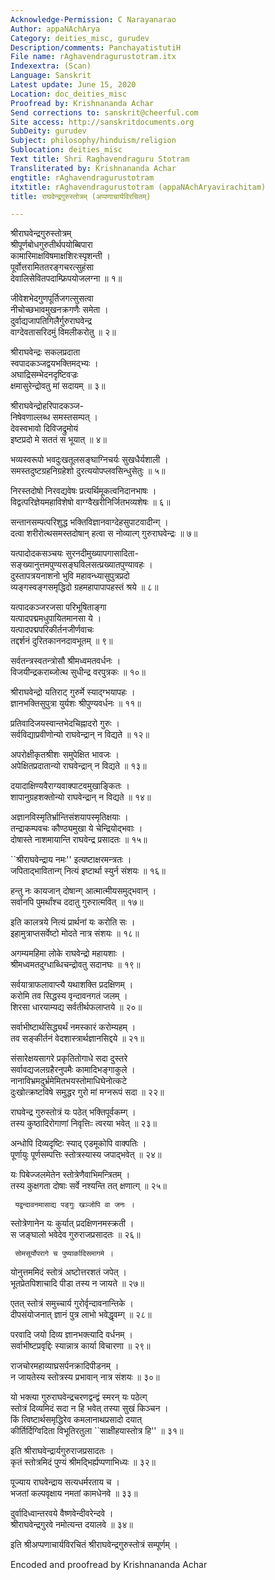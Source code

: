 ```yaml
---
Acknowledge-Permission: C Narayanarao
Author: appaNAchArya
Category: deities_misc, gurudev
Description/comments: PanchayatistutiH
File name: rAghavendragurustotram.itx
Indexextra: (Scan)
Language: Sanskrit
Latest update: June 15, 2020
Location: doc_deities_misc
Proofread by: Krishnananda Achar
Send corrections to: sanskrit@cheerful.com
Site access: http://sanskritdocuments.org
SubDeity: gurudev
Subject: philosophy/hinduism/religion
Sublocation: deities_misc
Text title: Shri Raghavendraguru Stotram
Transliterated by: Krishnananda Achar
engtitle: rAghavendragurustotram
itxtitle: rAghavendragurustotram (appaNAchAryavirachitam)
title: राघवेन्द्रगुरुस्तोत्रम् (अप्पणाचार्यविरचितम्)

---
```

  
 श्रीराघवेन्द्रगुरुस्तोत्रम्   
श्रीपूर्णबोधगुरुतीर्थपयोब्बिपारा  
     कामारिमाक्षविषमाक्षशिरःस्पृशन्ती ।  
पूर्वोत्तरामिततरङ्गचरत्सुहंसा  
     देवालिसेवितपदाम्फ्रिपयोजलग्ना ॥ १॥  
  
जीवेशभेदगुणपूर्तिजगत्सुसत्वा  
     नीचोच्छभावमुखनक्रगणैः समेता ।  
दुर्वाद्यजापतिगिलैर्गुरुराघवेन्द्र  
     वाग्देवतासरिदमुं विमलीकरोतु ॥ २॥  
  
श्रीराघवेन्द्रः सकलप्रदाता  
     स्वपादकञ्जद्वयभक्तिमद्भ्यः ।  
अघाद्रिसम्भेदनदृष्टिवज्रः  
     क्षमासुरेन्द्रोवतु मां सदायम् ॥ ३॥  
  
श्रीराघवेन्द्रोहरिपादकञ्ज-  
     निषेवणाल्लब्ध समस्तसम्पत् ।  
देवस्वभावो दिविजद्रुमोयं  
     इष्टप्रदो मे सततं स भूयात् ॥ ४॥  
  
भव्यस्वरूपो भवदुःखतूलसङ्घाग्निचर्यः सुखधैर्यशाली ।  
समस्तदुष्टग्रहनिग्रहेशो दुरत्ययोपप्लवसिन्धुसेतुः ॥ ५॥  
  
निरस्तदोषो निरवद्यवेषः प्रत्यर्थिमूकत्वनिदानभाषः ।  
विद्वत्परिज्ञेयमहाविशेषो वाग्ग्वैखरीनिर्जितभव्यशेषः ॥ ६॥  
  
सन्तानसम्पत्परिशुद्ध भक्तिविज्ञानवाग्देहसुपाटवादीन्ग् ।  
दत्वा शरीरोत्थसमस्तदोषान् हत्वा स नोव्यात्ग् गुरुराघवेन्द्रः ॥ ७॥  
  
यत्पादोदकसञ्चयः सुरनदीमुख्यापगासादिता-  
     सङ्ख्यानुत्तमपुण्यसङ्घविलसत्प्रख्यातपुण्यावहः ।  
दुस्तापत्रयनाशनो भुवि महावन्ध्यासुपुत्रप्रदो  
     व्यङ्गस्वङ्गसमृद्धिदो ग्रहमहापापापहस्तं श्रये ॥ ८॥  
  
यत्पादकञ्जरजसा परिभूषिताङ्गा  
     यत्पादपद्ममधुपायितमानसा ये ।  
यत्पादपद्मपरिकीर्तनजीर्णवाचः  
     तद्दर्शनं दुरितकाननदावभूतम् ॥ ९॥  
  
सर्वतन्त्रस्वतन्त्रोसौ श्रीमध्वमतवर्धनः ।  
विजयीन्द्रकराब्जोत्थ सुधीन्द्र वरपुत्रकः ॥ १०॥  
  
श्रीराघवेन्द्रो यतिराट् गुरुर्मे स्याद्ग्भयापहः ।  
ज्ञानभक्तिसुपुत्रा युर्यशः श्रीपुण्यवर्धनः ॥ ११॥  
  
प्रतिवादिजयस्वान्तभेदचिह्नादरो गुरुः ।  
सर्वविद्याप्रवीणोन्यो राघवेन्द्रान् न विद्यते ॥ १२॥  
  
अपरोक्षीकृतश्रीशः समुपेक्षित भावजः ।  
अपेक्षितप्रदातान्यो राघवेन्द्रान् न विद्यते ॥ १३॥  
  
दयादाक्षिण्यवैराग्यवाक्पाटवमुखाङ्कितः ।  
शापानुग्रहशक्तोन्यो राघवेन्द्रान् न विद्यते ॥ १४॥  
  
अज्ञानविस्मृतिर्भ्रान्तिसंशयापस्मृतिक्षयाः ।  
तन्द्राकम्पवचः कौण्ठ्यमुखा ये चेन्द्रियोद्भवाः ।  
दोषास्ते नाशमायान्ति राघवेन्द्र प्रसादतः ॥ १५॥  
  
``श्रीराघवेन्द्राय नमः'' इत्यष्टाक्षरमन्त्रतः ।  
जपिताद्भावितान्ग् नित्यं इष्टार्था स्युर्न संशयः ॥ १६॥  
  
हन्तु नः कायजान् दोषान्ग् आत्मात्मीयसमुद्भवान् ।  
सर्वानपि पुमर्थांश्च ददातु गुरुरात्मवित् ॥ १७॥  
  
 इति कालत्रये नित्यं प्रार्थनां यः करोति सः ।  
इहामुत्राप्तसर्वेष्टो मोदते नात्र संशयः ॥ १८॥  
  
अगम्यमहिमा लोके राघवेन्द्रो महायशाः ।  
श्रीमध्वमतदुग्धाब्धिचन्द्रोवतु सदानघः ॥ १९॥  
  
सर्वयात्राफलावाप्त्यै यथाशक्ति प्रदक्षिणम् ।  
करोमि तव सिद्धस्य वृन्दावनगतं जलम् ।  
शिरसा धारयाम्यद्य सर्वतीर्थफलाप्तये ॥ २०॥  
  
सर्वाभीष्टार्थसिद्ध्यर्थं नमस्कारं करोम्यहम् ।  
तव सङ्कीर्तनं वेदशास्त्रार्थज्ञानसिद्दये ॥ २१॥  
  
संसारेक्षयसागरे प्रकृतितोगाधे सदा दुस्तरे  
     सर्वावद्यजलग्रहैरनुपमैः कामादिभङ्गाकुले ।  
नानाविभ्रमदुर्भ्रमेमितभयस्तोमाधिघेनोत्कटे  
     दुःखोत्क्रष्टविषे समुद्धर गुरो मां मग्नरूपं सदा ॥ २२॥  
  
राघवेन्द्र गुरुस्तोत्रं यः पठेत् भक्तिपूर्वकम्ग् ।  
तस्य कुष्ठादिरोगाणां निवृत्तिःः त्वरया भवेत् ॥ २३॥  
  
अन्धोपि दिव्यदृष्टिः स्याद् एडमूकोपि वाक्पतिः ।  
पूर्णायुः पूर्णसम्पत्तिः स्तोत्रस्यास्य जपाद्भवेत् ॥ २४॥  
  
यः पिबेज्जलमेतेन स्तोत्रेणैवाभिमन्त्रितम् ।  
तस्य कुक्षगता दोषाः सर्वे नश्यन्ति तत् क्षणात्ग् ॥ २५॥  
  
     यद्वृन्दावनमासाद्य पङ्गुः खञ्जोपि वा जनः ।  
स्तोत्रेणानेन यः कुर्यात् प्रदक्षिणनमस्क्रती ।  
     स जङ्घालो भवेदेव गुरुराजप्रसादतः ॥ २६॥  
  
     सोमसूर्योपरागे च पुष्यार्कादिसमागमे ।  
योनुत्तममिदं स्तोत्रं अष्टोत्तरशतं जपेत् ।  
     भूतप्रेतपिशाचादि पीडा तस्य न जायते ॥ २७॥  
  
एतत् स्तोत्रं समुच्चार्य गुरोर्वृन्दावनान्तिके ।  
दीपसंयोजनात् ज्ञानं पुत्र लाभो भवेद्धृवम्ग् ॥ २८॥  
  
परवादि जयो दिव्य ज्ञानभक्त्यादि वर्धनम् ।  
सर्वाभीष्टप्रवृद्दिः स्यान्नात्र कार्या विचारणा ॥ २९॥  
  
राजचोरमहाव्याघ्रसर्पनक्रादिपीडनम् ।  
न जायतेस्य स्तोत्रस्य प्रभावान् नात्र संशयः ॥ ३०॥  
  
यो भक्त्या गुरुराघवेन्द्रचरणद्वन्द्वं स्मरन् यः पठेत्ग्  
     स्तोत्रं दिव्यमिदं सदा न हि भवेत् तस्या सुखं किञ्चन ।  
किं त्विष्टार्थसमृद्धिरेव कमलानाथप्रसादो दयात्  
     कीर्तिर्दिग्विदिता विभूतिरतुला ``साक्षीहयास्तोत्र हि'' ॥ ३१॥  
  
 इति श्रीराघवेन्द्रार्यगुरुराजप्रसादतः ।  
कृतं स्तोत्रमिदं पुण्यं श्रीमद्भिर्ह्यप्पणाभिध्यः ॥ ३२॥  
  
पूज्याय राघवेन्द्राय सत्यधर्मरताय च ।  
भजतां कल्पवृक्षाय नमतां कामधेनवे ॥ ३३॥  
  
दुर्वादिध्वान्तरवये वैष्णवेन्दीवरेन्दवे ।  
श्रीराघवेन्द्रगुरवे नमोत्यन्त दयालवे ॥ ३४॥  
  
इति श्रीअप्पणाचार्यविरचितं श्रीराघवेन्द्रगुरुस्तोत्रं सम्पूर्णम् ।  
  
Encoded and proofread by Krishnananda Achar   
  

